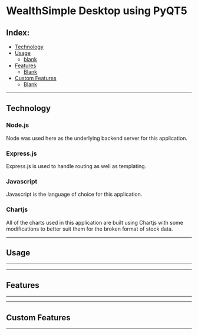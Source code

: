 # WealthSimple Desktop using PyQT5

## Index:
- [Technology](#technology)
- [Usage](#usage)
  - [blank](#blank)
- [Features](#features)
  - [Blank](#blank)
- [Custom Features](#custom-features)
  - [Blank](#blank)

--- 

## Technology

### Node.js
Node was used here as the underlying backend server for this application.

### Express.js
Express.js is used to handle routing as well as templating.

### Javascript
Javascript is the language of choice for this application. 

### Chartjs
All of the charts used in this application are built using Chartjs with some modifications to better suit them for the broken format of stock data.
___

## Usage


___
___

## Features

___
___

## Custom Features


___

